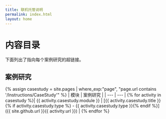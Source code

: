 ```yaml
---
title: 联机托管说明
permalink: index.html
layout: home
---
```


# <a name="content-directory"></a>内容目录

下面列出了指向每个案例研究的超链接。

## <a name="case-studies"></a>案例研究

{% assign casestudy = site.pages | where_exp:"page", "page.url contains '/Instructions/CaseStudy'" %}
| 模块 | 案例研究 |
| --- | --- | 
{% for activity in casestudy  %}| {{ activity.casestudy.module }} | [{{ activity.casestudy.title }}{% if activity.casestudy.type %} - {{ activity.casestudy.type }}{% endif %}]({{ site.github.url }}{{ activity.url }}) |
{% endfor %}
